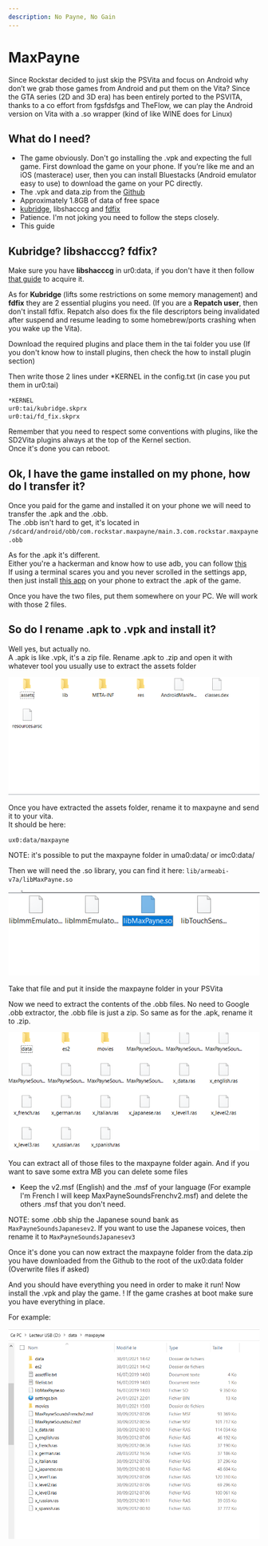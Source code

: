 ```yaml
---
description: No Payne, No Gain
---
```


# MaxPayne

Since Rockstar decided to just skip the PSVita and focus on Android why don’t we grab those games from Android and put them on the Vita? Since the GTA series (2D and 3D era) has been entirely ported to the PSVITA, thanks to a co effort from fgsfdsfgs and TheFlow, we can play the Android version on Vita with a .so wrapper (kind of like WINE does for Linux)

## What do I need?

* The game obviously. Don't go installing the .vpk and expecting the full game. First download the game on your phone. If you’re like me and an iOS (masterace) user, then you can install Bluestacks (Android emulator easy to use) to download the game on your PC directly.
* The .vpk and data.zip from the [Github](https://github.com/fgsfdsfgs/max_vita/releases)
* Approximately 1.8GB of data of free space
* [kubridge](https://github.com/TheOfficialFloW/kubridge/releases/), libshacccg and [fdfix](https://github.com/TheOfficialFloW/FdFix/releases)
* Patience. I'm not joking you need to follow the steps closely.
* This guide

## Kubridge? libshacccg? fdfix?

Make sure you have **libshacccg** in ur0:data, if you don't have it then follow [that guide](https://samilops2.gitbook.io/vita-troubleshooting-guide/shader-compiler/extract-libshacccg.suprx) to acquire it.

As for **Kubridge** (lifts some restrictions on some memory management) and **fdfix** they are 2 essential plugins you need. (If you are a **Repatch user**, then don't install fdfix. Repatch also does fix the file descriptors being invalidated after suspend and resume leading to some homebrew/ports crashing when you wake up the Vita).

Download the required plugins and place them in the tai folder you use (If you don't know how to install plugins, then check the how to install plugin section)

Then write those 2 lines under \*KERNEL in the config.txt (in case you put them in ur0:tai)

```
*KERNEL
ur0:tai/kubridge.skprx
ur0:tai/fd_fix.skprx
```

Remember that you need to respect some conventions with plugins, like the SD2Vita plugins always at the top of the Kernel section.\
Once it's done you can reboot.

## Ok, I have the game installed on my phone, how do I transfer it?

Once you paid for the game and installed it on your phone we will need to transfer the .apk and the .obb.\
The .obb isn't hard to get, it's located in `/sdcard/android/obb/com.rockstar.maxpayne/main.3.com.rockstar.maxpayne.obb`

As for the .apk it's different.\
Either you're a hackerman and know how to use adb, you can follow [this](https://stackoverflow.com/questions/11012976/how-do-i-get-the-apk-of-an-installed-app-without-root-access)\
If using a terminal scares you and you never scrolled in the settings app, then just install [this app](https://play.google.com/store/apps/details?id=com.ses.app.apkexport\&hl=fr\&gl=US) on your phone to extract the .apk of the game.

Once you have the two files, put them somewhere on your PC. We will work with those 2 files.

## So do I rename .apk to .vpk and install it?

Well yes, but actually no.\
A .apk is like .vpk, it's a zip file. Rename .apk to .zip and open it with whatever tool you usually use to extract the assets folder

![Yeah you see that assets folder?](<../.gitbook/assets/image (12) (1).png>)

Once you have extracted the assets folder, rename it to maxpayne and send it to your vita.\
It should be here:

```
ux0:data/maxpayne
```

NOTE: it's possible to put the maxpayne folder in uma0:data/ or imc0:data/

Then we will need the .so library, you can find it here: `lib/armeabi-v7a/libMaxPayne.so`

![MaxPayne.so](<../.gitbook/assets/image (15) (1).png>)

Take that file and put it inside the maxpayne folder in your PSVita

Now we need to extract the contents of the .obb files. No need to Google .obb extractor, the .obb file is just a zip. So same as for the .apk, rename it to .zip.

![ras = rien a signaler and msf = militaire sans frontière](<../.gitbook/assets/image (14) (1).png>)

You can extract all of those files to the maxpayne folder again. And if you want to save some extra MB you can delete some files

* Keep the v2.msf (English) and the .msf of your language (For example I'm French I will keep MaxPayneSoundsFrenchv2.msf) and delete the others .msf that you don't need.

NOTE: some .obb ship the Japanese sound bank as `MaxPayneSoundsJapanesev2`. If you want to use the Japanese voices, then rename it to `MaxPayneSoundsJapanesev3`

Once it's done you can now extract the maxpayne folder from the data.zip you have downloaded from the Github to the root of the ux0:data folder (Overwrite files if asked)

And you should have everything you need in order to make it run! Now install the .vpk and play the game. ! If the game crashes at boot make sure you have everything in place.

For example:

![French powa](<../.gitbook/assets/image (13) (1).png>)
